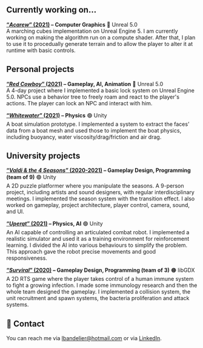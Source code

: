 ## Currently working on...
__[“_Acarew_” (2021)](https://github.com/Bandlou/Acarew) – Computer Graphics__ 🔴 Unreal 5.0  
A marching cubes implementation on Unreal Engine 5. I am currently working on making the algorithm run on a compute shader. After that, I plan to use it to procedually generate terrain and to allow the player to alter it at runtime with basic controls.

## Personal projects
__[“_Red Cowboy_” (2021)](https://github.com/Bandlou/red-cowboy) – Gameplay, AI, Animation__ 🔴 Unreal 5.0  
A 4-day project where I implemented a basic lock system on Unreal Engine 5.0. NPCs use a behavior tree to freely roam and react to the player's actions. The player can lock an NPC and interact with him.

__[“_Whitewater_” (2021)](https://github.com/Bandlou/whitewater) – Physics__ 🟢 Unity  
A boat simulation prototype. I implemented a system to extract the faces’ data from a boat mesh and used those to implement the boat physics, including buoyancy, water viscosity/drag/friction and air drag.

## University projects
__[“_Valdi & the 4 Seasons_” (2020-2021)](https://github.com/Bandlou/university-projects#valdi--the-4-seasons) – Gameplay Design, Programming (team of 9)__ 🟢 Unity  
A 2D puzzle platformer where you manipulate the seasons. A 9-person project, including artists and sound designers, with regular interdisciplinary meetings. I implemented the season system with the transition effect. I also worked on gameplay, project architecture, player control, camera, sound, and UI.

__[“_Uperqt_” (2021)](https://github.com/Bandlou/university-projects#uperqt---ba-thesis) – Physics, AI__ 🟢 Unity  
An AI capable of controlling an articulated combat robot. I implemented a realistic simulator and used it as a training environment for reinforcement learning. I divided the AI into various behaviours to simplify the problem. This approach gave the robot precise movements and good responsiveness.

__[“_Surviral_” (2020)](https://github.com/Bandlou/university-projects#surviral) – Gameplay Design, Programming (team of 3)__ 🟠 libGDX  
A 2D RTS game where the player takes control of a human immune system to fight a growing infection. I made some immunology research and then the whole team designed the gameplay. I implemented a collision system, the unit recruitment and spawn systems, the bacteria proliferation and attack systems.

## 📧 Contact
You can reach me via lbandelier@hotmail.com or via [LinkedIn](https://www.linkedin.com/in/louis-bandelier/).

